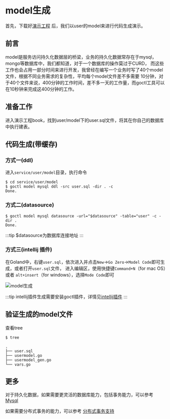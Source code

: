# model生成
首先，下载好[演示工程](../resource/book.zip) 后，我们以user的model来进行代码生成演示。

## 前言
model是服务访问持久化数据层的桥梁，业务的持久化数据常存在于mysql，mongo等数据库中，我们都知道，对于一个数据库的操作莫过于CURD，
而这些工作也会占用一部分时间来进行开发，我曾经在编写一个业务时写了40个model文件，根据不同业务需求的复杂性，平均每个model文件差不多需要
10分钟，对于40个文件来说，400分钟的工作时间，差不多一天的工作量，而goctl工具可以在10秒钟来完成这400分钟的工作。

## 准备工作
进入演示工程book，找到user/model下的user.sql文件，将其在你自己的数据库中执行建表。

## 代码生成(带缓存)
### 方式一(ddl)
进入`service/user/model`目录，执行命令
```shell
$ cd service/user/model
$ goctl model mysql ddl -src user.sql -dir . -c
Done.
```

### 方式二(datasource)
```shell
$ goctl model mysql datasource -url="$datasource" -table="user" -c -dir .
Done.
```

:::tip
$datasource为数据库连接地址
:::

### 方式三(intellij 插件)
在Goland中，右键`user.sql`，依次进入并点击`New`->`Go Zero`->`Model Code`即可生成，或者打开`user.sql`文件，
进入编辑区，使用快捷键`Command+N`（for mac OS）或者 `alt+insert`（for windows），选择`Mode Code`即可

![model生成](../resource/intellij-model.png)

:::tip
intellij插件生成需要安装goctl插件，详情见[intellij插件](../eco/intellij)
:::

## 验证生成的model文件
查看tree
```shell
$ tree
```
```text
.
├── user.sql
├── usermodel.go
├── usermodel_gen.go
└── vars.go
```

## 更多
对于持久化数据，如果需要更灵活的数据库能力，包括事务能力，可以参考 [Mysql](../blog/showcase/mysql)

如果需要分布式事务的能力，可以参考 [分布式事务支持](../eco/distributed-transaction)

